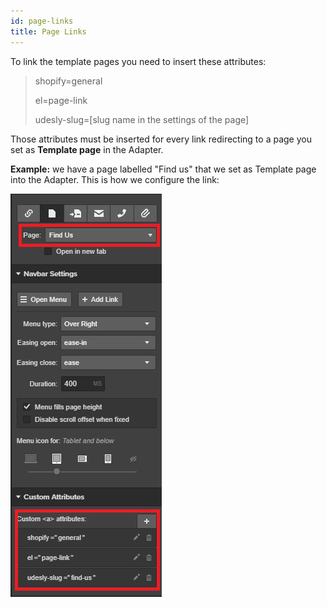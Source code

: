 ```yaml
---
id: page-links
title: Page Links
---
```


To link the template pages you need to insert these attributes:

> shopify=general
>
> el=page-link
>
> udesly-slug=[slug name in the settings of the page]

Those attributes must be inserted for every link redirecting to a page you set as **Template page** in the Adapter.

**Example:** we have a page labelled "Find us" that we set as Template page into the Adapter. This is how we configure the link:

![](assets/page-link.png)